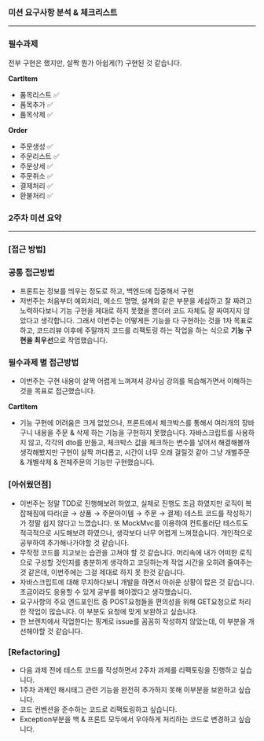 ### ****미션 요구사항 분석 & 체크리스트****

---

### 필수과제

전부 구현은 했지만, 살짝 뭔가 아쉽게(?) 구현된 것 같습니다.

**CartItem**

- 품목리스트 ✅
- 품목추가 ✅
- 품목삭제 ✅

**Order**

- 주문생성 ✅
- 주문리스트 ✅
- 주문상세 ✅
- 주문취소 ✅
- 결제처리 ✅
- 환불처리 ✅

### 2주차 미션 요약

---

### [접근 방법]

### 공통 접근방법

- 프론트는 정보를 띄우는 정도로 하고, 백엔드에 집중해서 구현
- 저번주는 처음부터 예외처리, 메소드 명명, 설계와 같은 부분을 세심하고 잘 짜려고 노력하다보니 기능 구현을 제대로 하지 못했을 뿐더러 코드 자체도 잘 짜여지지 않았다고 생각합니다. 
그래서 이번주는 어떻게든 기능을 다 구현하는 것을 1차 목표로 하고, 코드리뷰 이후에 주말까지 코드를 리팩토링 하는 작업을 하는 식으로 **기능 구현을 최우선**으로 작업했습니다.

### 필수과제 별 접근방법

- 이번주는 구현 내용이 살짝 어렵게 느껴져셔 강사님 강의를 복습해가면서 이해하는 것을 목표로 접근했습니다.

**CartItem**

- 기능 구현에 어려움은 크게 없었으나, 프론트에서 체크박스를 통해서 여러개의 장바구니 내용을 주문 & 삭제 하는 기능을 구현하지 못했습니다. 자바스크립트를 사용하지 않고, 각각의 dto를 만들고, 체크박스 값을 체크하는 변수를 넣어서 해결해볼까 생각해봤지만 구현이 살짝 까다롭고, 시간이 너무 오래 걸릴것 같아 그냥 개별주문 & 개별삭제 & 전체주문의 기능만 구현했습니다.

### [아쉬웠던점]

- 이번주는 정말 TDD로 진행해보려 하였고, 실제로 진행도 조금 하였지만 로직이 복잡해짐에 따라(글 → 상품 → 주문아이템 → 주문 → 결제) 테스트 코드를 작성하기가 정말 쉽지 않다고 느꼈습니다. 또 MockMvc를 이용하여 컨트롤러단 테스트도 적극적으로 시도해보려 하였으나, 생각보다 너무 어렵게 느껴졌습니다. 개인적으로 공부하여 추가해나가야할 것 같습니다.
- 무작정 코드를 치고보는 습관을 고쳐야 할 것 같습니다. 머리속에 내가 어떠한 로직으로 구성할 것인지를 충분하게 생각하고 코딩하는게 작업 시간을 오히려 줄여주는 것 같은데, 이번주에는 그걸 제대로 하지 못 한것 같습니다.
- 자바스크립트에 대해 무지하다보니 개발을 하면서 아쉬운 상황이 많은 것 같습니다. 조금이라도 응용할 수 있게 공부를 해야겠다고 생각했습니다.
- 요구사항의 주요 엔드포인트 중 POST요청들을 편의성을 위해 GET요청으로 처리한 작업이 많습니다. 이 부분도 요청에 맞게 보완하고 싶습니다.
- 한 브렌치에서 작업한다는 핑계로 issue를 꼼꼼히 작성하지 않았는데, 이 부분을 개선해야할 것 같습니다.

### [Refactoring]

- 다음 과제 전에 테스트 코드를 작성하면서 2주차 과제를 리팩토링을 진행하고 싶습니다.
- 1주차 과제인 해시태그 관련 기능을 완전히 추가하지 못해 이부분을 보완하고 싶습니다.
- 코드 컨벤션을 준수하는 코드로 리팩토링하고 싶습니다.
- Exception부분을 백 & 프론트 모두에서 우아하게 처리하는 코드로 변경하고 싶습니다.
